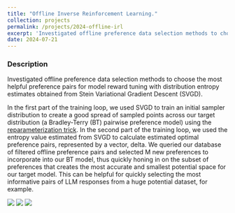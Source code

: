 ```yaml
---
title: "Offline Inverse Reinforcement Learning."
collection: projects
permalink: /projects/2024-offline-irl
excerpt: 'Investigated offline preference data selection methods to choose the most helpful preference pairs for model reward tuning with distribution entropy estimates obtained from Stein Variational Gradient Descent (SVGD).'
date: 2024-07-21
---
```


### Description
Investigated offline preference data selection methods to choose the most helpful preference pairs for model reward tuning with distribution entropy estimates obtained from Stein Variational Gradient Descent (SVGD).

<!-- In SVGD, particles' movements are also dependent upon the number and proximity of nearby particles -->
In the first part of the training loop, we used SVGD to train an initial sampler distribution to create a good spread of sampled points across our target distribution (a Bradley-Terry (BT) pairwise preference model) using the <a href="https://gregorygundersen.com/blog/2018/04/29/reparameterization/">reparameterization trick</a>.
In the second part of the training loop, we used the entropy value estimated from SVGD to calculate estimated optimal preference pairs, represented by a vector, delta. We queried our database of filtered offline preference pairs and selected M new preferences to incorporate into our BT model, thus quickly honing in on the subset of preferences that creates the most accurate and smallest potential space for our target model.
This can be helpful for quickly selecting the most informative pairs of LLM responses from a huge potential dataset, for example.

<!-- Replace path up to /files with http://ChaseDVickery.github.io/ or http://localhost:4000/ -->
<img src="http://ChaseDVickery.github.io/files/irl/svgd1.gif">
<img src="http://ChaseDVickery.github.io/files/irl/svgd2.gif">
<img src="http://ChaseDVickery.github.io/files/irl/svgd3.gif">